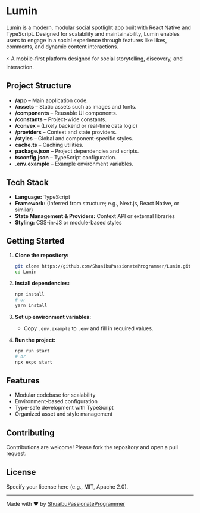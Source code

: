 # Lumin

Lumin is a modern, modular social spotlight app built with React Native and TypeScript. Designed for scalability and maintainability, Lumin enables users to engage in a social experience through features like likes, comments, and dynamic content interactions.

⚡ A mobile-first platform designed for social storytelling, discovery, and interaction.

## Project Structure

- **/app** – Main application code.
- **/assets** – Static assets such as images and fonts.
- **/components** – Reusable UI components.
- **/constants** – Project-wide constants.
- **/convex** – (Likely backend or real-time data logic)
- **/providers** – Context and state providers.
- **/styles** – Global and component-specific styles.
- **cache.ts** – Caching utilities.
- **package.json** – Project dependencies and scripts.
- **tsconfig.json** – TypeScript configuration.
- **.env.example** – Example environment variables.

## Tech Stack

- **Language:** TypeScript
- **Framework:** (Inferred from structure; e.g., Next.js, React Native, or similar)
- **State Management & Providers:** Context API or external libraries
- **Styling:** CSS-in-JS or module-based styles

## Getting Started

1. **Clone the repository:**
   ```bash
   git clone https://github.com/ShuaibuPassionateProgrammer/Lumin.git
   cd Lumin
   ```

2. **Install dependencies:**
   ```bash
   npm install
   # or
   yarn install
   ```

3. **Set up environment variables:**
   - Copy `.env.example` to `.env` and fill in required values.

4. **Run the project:**
   ```bash
   npm run start
   # or
   npx expo start
   ```

## Features

- Modular codebase for scalability
- Environment-based configuration
- Type-safe development with TypeScript
- Organized asset and style management

## Contributing

Contributions are welcome! Please fork the repository and open a pull request.

## License

Specify your license here (e.g., MIT, Apache 2.0).

---

Made with ❤️ by [ShuaibuPassionateProgrammer](https://github.com/ShuaibuPassionateProgrammer)
